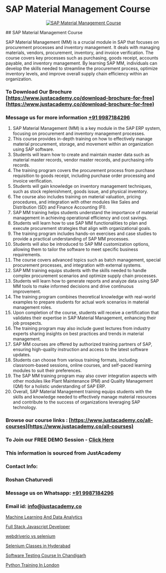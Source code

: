 # SAP Material Management Course

<p align="center">
  <a href="https://justacademy.co/course-detail/sap-abap-on-hana-training">
    <img src="https://justacademy.co/storage2/course_image/1708336814_course_image.png" alt="SAP Material Management Course">
  </a>
</p>
## SAP Material Management Course

SAP Material Management (MM) is a crucial module in SAP that focuses on procurement processes and inventory management. It deals with managing materials, vendors, procurement, inventory, and invoice verification. The course covers key processes such as purchasing, goods receipt, accounts payable, and inventory management. By learning SAP MM, individuals can develop the skills needed to streamline the procurement process, optimize inventory levels, and improve overall supply chain efficiency within an organization.
### To Download Our Brochure [https://www.justacademy.co/download-brochure-for-free](https://www.justacademy.co/download-brochure-for-free)
### Message us for more information [+91 9987184296](https://api.whatsapp.com/send?phone=919987184296)
1) SAP Material Management (MM) is a key module in the SAP ERP system, focusing on procurement and inventory management processes.
2) This course provides in-depth training on how to effectively manage material procurement, storage, and movement within an organization using SAP software.
3) Students will learn how to create and maintain master data such as material master records, vendor master records, and purchasing info records.
4) The training program covers the procurement process from purchase requisition to goods receipt, including purchase order processing and invoice verification.
5) Students will gain knowledge on inventory management techniques, such as stock replenishment, goods issue, and physical inventory.
6) The course also includes training on material valuation, pricing procedures, and integration with other modules like Sales and Distribution (SD) and Finance Accounting (FI).
7) SAP MM training helps students understand the importance of material management in achieving operational efficiency and cost savings.
8) Students will learn how to use SAP MM functionalities to plan and execute procurement strategies that align with organizational goals.
9) The training program includes hands-on exercises and case studies to provide a practical understanding of SAP MM processes.
10) Students will also be introduced to SAP MM customization options, allowing them to tailor the software to meet specific business requirements.
11) The course covers advanced topics such as batch management, special procurement processes, and integration with external systems.
12) SAP MM training equips students with the skills needed to handle complex procurement scenarios and optimize supply chain processes.
13) Students will learn how to generate reports and analyze data using SAP MM tools to make informed decisions and drive continuous improvement.
14) The training program combines theoretical knowledge with real-world examples to prepare students for actual work scenarios in material management roles.
15) Upon completion of the course, students will receive a certification that validates their expertise in SAP Material Management, enhancing their job prospects.
16) The training program may also include guest lectures from industry experts sharing insights on best practices and trends in material management.
17) SAP MM courses are offered by authorized training partners of SAP, ensuring high-quality instruction and access to the latest software updates.
18) Students can choose from various training formats, including classroom-based sessions, online courses, and self-paced learning modules to suit their preferences.
19) The SAP MM training program may also cover integration aspects with other modules like Plant Maintenance (PM) and Quality Management (QM) for a holistic understanding of SAP ERP.
20) Overall, SAP Material Management training equips students with the skills and knowledge needed to effectively manage material resources and contribute to the success of organizations leveraging SAP technology.

### Browse our course links : [https://www.justacademy.co/all-courses](https://www.justacademy.co/all-courses) 
### To Join our FREE DEMO Session - [Click Here](https://www.justacademy.co/register-for-course-demo)


### This information is sourced from JustAcademy
### Contact Info:
### Roshan Chaturvedi
### Message us on Whatsapp: [+91 9987184296](https://api.whatsapp.com/send?phone=919987184296)
### Email id: [info@justacademy.co](mailto:info@justacademy.co)
                
[Machine Learning And Data Analytics](https://www.linkedin.com/pulse/machine-learning-data-analytics-justacademy-portland-9qilf?trackingId=iMaFI%2BSKy%2Bum7AYh8ecc1w%3D%3D&lipi=urn%3Ali%3Apage%3Ad_flagship3_company_admin%3Bis%2Ftn4MqQ4e8qp62a5t3uQ%3D%3D)

[Full Stack Javascript Developer](https://www.linkedin.com/pulse/full-stack-javascript-developer-justacademy-thane-fxt0f/)

[webdriverio vs selenium](https://medium.com/@ranepooja/webdriverio-vs-selenium-369f1fec0c10)

[Selenium Classes in Hyderabad](https://medium.com/@mistersumit961/selenium-classes-in-hyderabad-d14d51b76ab3)

[Software Testing Course In Chandigarh](https://justacademyin.github.io/justacademy/software-testing-course-in-chandigarh)

[Python Training In London](https://justacademyin.github.io/justacademy/python-training-in-london)


